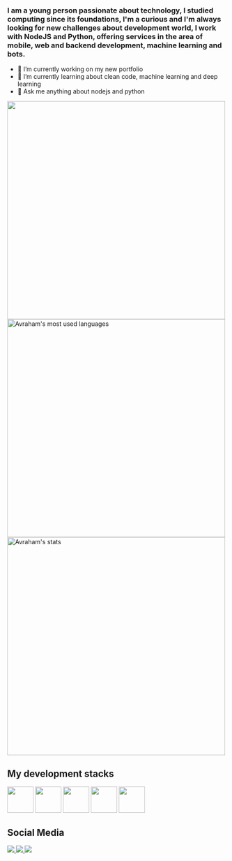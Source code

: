 ### I am a young person passionate about technology, I studied computing since its foundations, I'm a curious and I'm always looking for new challenges about development world, I work with NodeJS and Python, offering services in the area of ​​mobile, web and backend development, machine learning and bots.

- 🔭 I’m currently working on my new portfolio
- 🌱 I’m currently learning about clean code, machine learning and deep learning
- 💬 Ask me anything about nodejs and python

<div>
 <img width="500em" src="https://github-readme-streak-stats.herokuapp.com/?user=avrahambenaram&theme=dracula"/>
 <img width="500em" src="https://github-readme-stats.vercel.app/api/top-langs/?username=avrahambenaram&layout=compact&theme=dracula" alt="Avraham's most used languages"/>
 <img width="500em" src="https://github-readme-stats.vercel.app/api?username=avrahambenaram&show_icons=true&theme=dracula&custom_title=Avraham%20Github%20Stats" alt="Avraham's stats"/>
</div>

##

## My development stacks
<p>
  <img width="60em" height="60em" src="https://cdn.jsdelivr.net/gh/devicons/devicon/icons/react/react-original.svg" />
  <img width="60em" height="60em" src="https://cdn.jsdelivr.net/gh/devicons/devicon/icons/nodejs/nodejs-original.svg" />
  <img width="60em" height="60em" src="https://cdn.jsdelivr.net/gh/devicons/devicon/icons/python/python-original.svg" />
  <img width="60em" height="60em" src="https://cdn.jsdelivr.net/gh/devicons/devicon/icons/mongodb/mongodb-original.svg" />
  <img width="60em" height="60em" src="https://cdn.jsdelivr.net/gh/devicons/devicon/icons/postgresql/postgresql-original.svg" />
</p>

##

## Social Media
<div>
  <a href="https://google.com" target="_blank">
    <img src="https://img.shields.io/badge/Discord-7289DA?style=for-the-badge&logo=discord&logoColor=white">
  </a>
  
  <a href="https://google.com" target="_blank">
    <img src="https://img.shields.io/badge/LinkedIn-0077B5?style=for-the-badge&logo=linkedin&logoColor=white">
  </a>
  
  <a href="https://google.com" target="_blank">
    <img src="https://img.shields.io/badge/WhatsApp-25D366?style=for-the-badge&logo=whatsapp&logoColor=white">
  </a>
</div>
